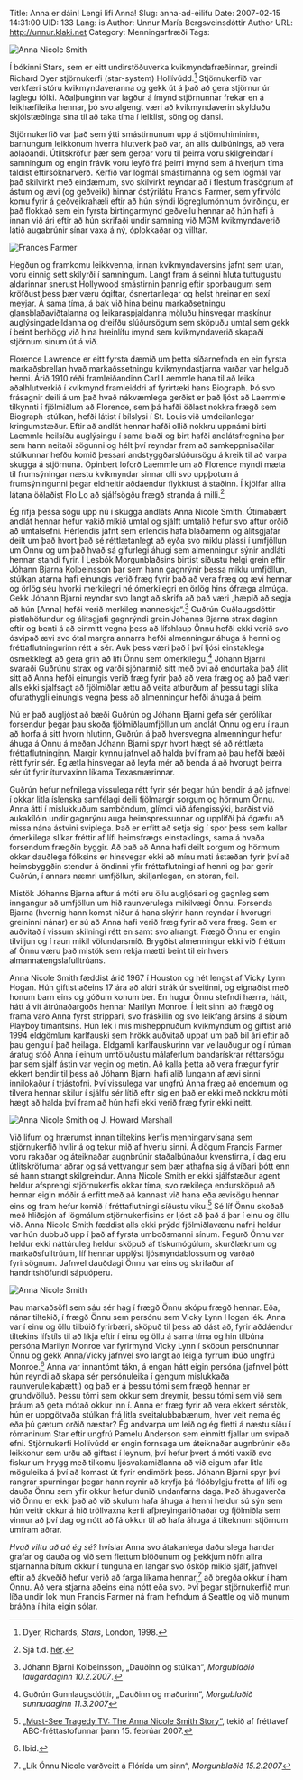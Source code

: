 Title: Anna er dáin! Lengi lifi Anna!
Slug: anna-ad-eilifu
Date: 2007-02-15 14:31:00
UID: 133
Lang: is
Author: Unnur María Bergsveinsdóttir
Author URL: http://unnur.klaki.net
Category: Menningarfræði
Tags: 

![Anna Nicole Smith](290.jpg)

Í bókinni Stars, sem er eitt undirstöðuverka kvikmyndafræðinnar, greindi Richard Dyer  stjörnukerfi (star-system) Hollívúdd.[^1] Stjörnukerfið var verkfæri stóru kvikmyndaveranna og gekk út á það að gera stjörnur úr laglegu fólki. Aðalþunginn var lagður á ímynd stjörnunnar frekar en á leikhæfileika hennar, þó svo algengt væri að kvikmyndaverin skylduðu skjólstæðinga sína til að taka tíma í leiklist, söng og dansi. 

Stjörnukerfið var það sem ýtti smástirnunum upp á stjörnuhimininn, barnungum leikkonum hverra hlutverk það var, án alls dulbúnings, að vera aðlaðandi. Útlitskröfur þær sem gerðar voru til þeirra voru skilgreindar í samningum og engin frávik voru leyfð frá þeirri ímynd sem á hverjum tíma taldist eftirsóknarverð. Kerfið var lögmál smástirnanna og sem lögmál var það skilvirkt með eindæmum, svo skilvirkt reyndar að í flestum frásögnum af ástum og ævi (og geðveiki) hinnar óstýrilátu Francis Farmer, sem yfirvöld komu fyrir á geðveikrahæli eftir að hún sýndi lögreglumönnum óvirðingu, er það flokkað sem ein fyrsta birtingarmynd geðveilu hennar að hún hafi á innan við ári eftir að hún skrifaði undir samning við MGM kvikmyndaverið látið augabrúnir sínar vaxa á ný, óplokkaðar og villtar. 

![Frances Farmer](291.jpg)

Hegðun og framkomu leikkvenna, innan kvikmyndaversins jafnt sem utan, voru einnig sett skilyrði í samningum. Langt fram á seinni hluta tuttugustu aldarinnar snerust Hollywood smástirnin þannig eftir sporbaugum sem kröfðust þess þær væru ógiftar, ósnertanlegar og helst hreinar en sexí meyjar. Á sama tíma, á bak við hina beinu markaðsetningu glansblaðaviðtalanna og leikaraspjaldanna möluðu hinsvegar maskínur auglýsingadeildanna og dreifðu slúðursögum sem sköpuðu umtal sem gekk í beint berhögg við hina hreinlífu ímynd sem kvikmyndaverið skapaði stjörnum sínum út á við.

Florence Lawrence er eitt fyrsta dæmið um þetta síðarnefnda en ein fyrsta markaðsbrellan hvað markaðssetningu kvikmyndastjarna varðar var helguð henni. Árið 1910 réði framleiðandinn Carl Laemmle hana til að leika aðalhlutverkið í kvikmynd framleiddri af fyrirtæki hans Biograph. Þó svo frásagnir deili á um það hvað nákvæmlega gerðist er það ljóst að Laemmle tilkynnti í fjölmiðlum að Florence, sem þá hafði öðlast nokkra frægð sem Biograph-stúlkan, hefði látist í bílslysi í St. Louis við umdeilanlegar kringumstæður. Eftir að andlát hennar hafði ollið nokkru uppnámi birti Laemmle heilsíðu auglýsingu í sama blaði og birt hafði andlátsfregnina þar sem hann neitaði sögunni og hélt því reyndar fram að samkeppnisaðilar stúlkunnar hefðu komið þessari andstyggðarslúðursögu á kreik til að varpa skugga á stjörnuna. Opinbert loforð Laemmle um að Florence myndi mæta til frumsýningar næstu kvikmyndar sinnar olli svo uppþotum á frumsýningunni þegar eldheitir aðdáendur flykktust á staðinn. Í kjölfar allra látana öðlaðist Flo Lo að sjálfsögðu frægð stranda á milli.[^2] 

Ég rifja þessa sögu upp nú í skugga andláts Anna Nicole Smith. Ótímabært andlát hennar hefur vakið mikið umtal og sjálft umtalið hefur svo aftur orðið að umtalsefni. Hérlendis jafnt sem erlendis hafa blaðamenn og álitsgjafar deilt um það hvort það sé réttlætanlegt að eyða svo miklu plássi í umfjöllun um Önnu og um það hvað sá gífurlegi áhugi sem almenningur sýnir andláti hennar standi fyrir. Í Lesbók Morgunblaðsins birtist síðustu helgi grein eftir Jóhann Bjarna Kolbeinsson þar sem hann gagnrýnir þessa miklu umfjöllun, stúlkan atarna hafi einungis verið fræg fyrir það að vera fræg og ævi hennar og örlög séu hvorki merkilegri né ómerkilegri en örlög hins ófræga almúga. Gekk Jóhann Bjarni reyndar svo langt að skrifa að það væri „hæpið að segja að hún [Anna] hefði verið merkileg manneskja“.[^3] Guðrún Guðlaugsdóttir pistlahöfundur og álitsgjafi gagnrýndi grein Jóhanns Bjarna strax daginn eftir og benti á að einmitt vegna þess að lífshlaup Önnu hefði ekki verið svo ósvipað ævi svo ótal margra annarra hefði almenningur áhuga á henni og fréttaflutningurinn rétt á sér. Auk þess væri það í því ljósi einstaklega ósmekklegt að gera grín að lífi Önnu sem ómerkilegu.[^4] Jóhann Bjarni svaraði Guðrúnu strax og varði sjónarmið sitt með því að endurtaka það álit sitt að Anna hefði einungis verið fræg fyrir það að vera fræg og að það væri alls ekki sjálfsagt að fjölmiðlar ættu að veita atburðum af þessu tagi slíka ofurathygli einungis vegna þess að almenningur hefði áhuga á þeim. 

Nú er það augljóst að bæði Guðrún og Jóhann Bjarni gefa sér gerólíkar forsendur þegar þau skoða fjölmiðlaumfjöllun um andlát Önnu og eru í raun að horfa á sitt hvorn hlutinn, Guðrún á það hversvegna almenningur hefur áhuga á Önnu á meðan Jóhann Bjarni spyr hvort hægt sé að réttlæta fréttaflutninginn. Margir kynnu jafnvel að halda því fram að þau hefði bæði rétt fyrir sér. Ég ætla hinsvegar að leyfa mér að benda á að hvorugt þeirra sér út fyrir íturvaxinn líkama Texasmærinnar. 

Guðrún hefur nefnilega vissulega rétt fyrir sér þegar hún bendir á að jafnvel í okkar litla íslenska samfélagi deili fjölmargir sorgum og hörmum Önnu. Anna átti í mislukkuðum samböndum, glímdi við áfengissýki, barðist við aukakílóin undir gagnrýnu auga heimspressunnar og upplifði þá ógæfu að missa nána ástvini sviplega. Það er erfitt að setja sig í spor þess sem kallar ómerkilega slíkar fréttir af lífi heimsfrægs einstaklings, sama á hvaða forsendum frægðin byggir. Að það að Anna hafi deilt sorgum og hörmum okkar dauðlega fólksins er hinsvegar ekki að mínu mati ástæðan fyrir því að heimsbyggðin stendur á öndinni yfir fréttaflutningi af henni og þar gerir Guðrún, í annars næmri umfjöllun, skiljanlegan, en stóran, feil. 

Mistök Jóhanns Bjarna aftur á móti eru öllu augljósari og gagnleg sem inngangur að umfjöllun um hið raunverulega mikilvægi Önnu. Forsenda Bjarna (hvernig hann komst niður á hana skýrir hann reyndar í hvorugri greininni nánar) er sú að Anna hafi verið fræg fyrir að vera fræg. Sem er auðvitað í vissum skilningi rétt en samt svo alrangt. Frægð Önnu er engin tilviljun og í raun mikil völundarsmíð. Brygðist almenningur ekki við fréttum af Önnu væru það mistök sem rekja mætti beint til einhvers almannatengslafulltrúans. 

Anna Nicole Smith fæddist árið 1967 í Houston og hét lengst af Vicky Lynn Hogan. Hún giftist aðeins 17 ára að aldri strák úr sveitinni, og eignaðist með honum barn eins og góðum konum ber. En hugur Önnu stefndi hærra, hátt, hátt á vit átrúnaðargoðs hennar Marilyn Monroe. Í leit sinni að frægð og frama varð Anna fyrst strippari, svo fráskilin og svo leikfang ársins á síðum Playboy tímaritsins. Hún lék í mis misheppnuðum kvikmyndum og giftist árið 1994 eldgömlum karlfauski sem hrökk auðvitað uppaf um það bil ári eftir að þau gengu í það heilaga. Eldgamli karlfauskurinn var vellauðugur og í rúman áratug stóð Anna í einum umtöluðustu málaferlum bandarískrar réttarsögu þar sem sjálf ástin var vegin og metin. Að kalla þetta að vera frægur fyrir ekkert bendir til þess að Jóhann Bjarni hafi alið lungann af ævi sinni innilokaður í trjástofni. Því vissulega var ungfrú Anna fræg að endemum og tilvera hennar skilur í sjálfu sér lítið eftir sig en það er ekki með nokkru móti hægt að halda því fram að hún hafi ekki verið fræg fyrir ekki neitt. 

![Anna Nicole Smith og J. Howard Marshall](292.jpg)

Við lifum og hrærumst innan tiltekins kerfis menningarvísana sem stjörnukerfið hvílir á og tekur mið af hverju sinni. Á dögum Francis Farmer voru rakaðar og áteiknaðar augnbrúnir staðalbúnaður kvenstirna, í dag eru útlitskröfurnar aðrar og sá vettvangur sem þær athafna sig á víðari þótt enn sé hann strangt skilgreindur. Anna Nicole Smith er ekki sjálfstæður agent heldur afsprengi stjörnukerfis okkar tíma, svo rækilega endursköpuð að hennar eigin móðir á erfitt með að kannast við hana eða ævisögu hennar eins og fram hefur komið í fréttaflutningi síðustu viku.[^6] Sé líf Önnu skoðað með hliðsjón af lögmálum stjörnukerfisins er ljóst að það á þar í einu og öllu við. Anna Nicole Smith fæddist alls ekki prýdd fjölmiðlavænu nafni heldur var hún dubbuð upp í það af fyrsta umboðsmanni sínum. Fegurð Önnu var heldur ekki náttúruleg heldur sköpuð af tískumógúlum, skurðlæknum og markaðsfulltrúum, líf hennar upplýst ljósmyndablossum og varðað fyrirsögnum. Jafnvel dauðdagi Önnu var eins og skrifaður af handritshöfundi sápuóperu. 

![Anna Nicole Smith](293.jpg)

Þau markaðsöfl sem sáu sér hag í frægð Önnu skópu frægð hennar. Eða, nánar tiltekið, í frægð Önnu sem persónu sem Vicky Lynn Hogan lék. Anna var í einu og öllu tilbúið fyrirbæri, sköpuð til þess að dást að, fyrir aðdáendur tiltekins lífstíls til að líkja eftir í einu og öllu á sama tíma og hin tilbúna persóna Marilyn Monroe var fyrirmynd Vicky Lynn í sköpun persónunnar Önnu og gekk Anna/Vicky jafnvel svo langt að leigja fyrrum íbúð ungfrú Monroe.[^7] Anna var innantómt tákn, á engan hátt eigin persóna (jafnvel þótt hún reyndi að skapa sér persónuleika í gengum mislukkaða raunveruleikaþætti) og það er á þessu tómi sem frægð hennar er grundvölluð. Þessu tómi sem okkur sem dreymir, þessu tómi sem við sem þráum að geta mótað okkur inn í. Anna er fræg fyrir að vera ekkert sérstök, hún er uppgötvaða stúlkan frá litla sveitalubbabænum, hver veit nema ég eða þú gætum orðið næstar? Ég andvarpa um leið og ég fletti á næstu síðu í rómaninum Star eftir ungfrú Pamelu Anderson sem einmitt fjallar um svipað efni. Stjörnukerfi Hollívúdd er engin fornsaga um áteiknaðar augnbrúnir eða leikkonur sem urðu að giftast í leynum, því hefur þvert á móti vaxið svo fiskur um hrygg með tilkomu ljósvakamiðlanna að við eigum afar litla möguleika á því að komast út fyrir endimörk þess. Jóhann Bjarni spyr því rangrar spurningar þegar hann reynir að kryfja þá flóðbylgju frétta af lífi og dauða Önnu sem yfir okkur hefur dunið undanfarna daga. Það áhugaverða við Önnu er ekki það að við skulum hafa áhuga á henni heldur sú sýn sem hún veitir okkur á hið tröllvaxna kerfi afþreyingariðnaðar og fjölmiðla sem vinnur að því dag og nótt að fá okkur til að hafa áhuga á tilteknum stjörnum umfram aðrar. 

_Hvað viltu að að ég sé?_ hvíslar Anna svo átakanlega daðurslega handar grafar og dauða og við sem flettum blöðunum og þekkjum nöfn allra stjarnanna bítum okkur í tunguna en langar svo ósköp mikið sjálf, jafnvel eftir að ákveðið hefur verið að farga líkama hennar,[^8] að bregða okkur í ham Önnu. Að vera stjarna aðeins eina nótt eða svo. Því þegar stjörnukerfið mun líða undir lok mun Francis Farmer ná fram hefndum á Seattle og við munum bráðna í hita eigin sólar. 

[^1]: Dyer, Richards, _Stars_, London, 1998.
[^2]: Sjá t.d. [hér](http://www.fathom.com/course/21701722/session2.html).
[^3]: Jóhann Bjarni Kolbeinsson, „Dauðinn og stúlkan“, _Morgublaðið laugardaginn 10.2.2007_.
[^4]: Guðrún Gunnlaugsdóttir, „Dauðinn og maðurinn“, _Morgublaðið sunnudaginn 11.3.2007_  
[^5]: Jóhann Bjarni Kolbeinsson, „Enn af Önnu Nicole“, _Morgublaðið miðvikudaginn 14.3.2007_.
[^6]: [„Must-See Tragedy TV: The Anna Nicole Smith Story“](http://abcnews.go.com/US/story?id=2863970&page=1), tekið af fréttavef ABC-fréttastofunnar þann 15. febrúar 2007. 
[^7]: Ibid.
[^8]: „Lík Önnu Nicole varðveitt á Flórída um sinn“, _Morgunblaðið 15.2.2007_


